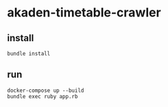 # akaden-timetable-crawler


## install

```
bundle install
```

## run

```
docker-compose up --build
bundle exec ruby app.rb
```

